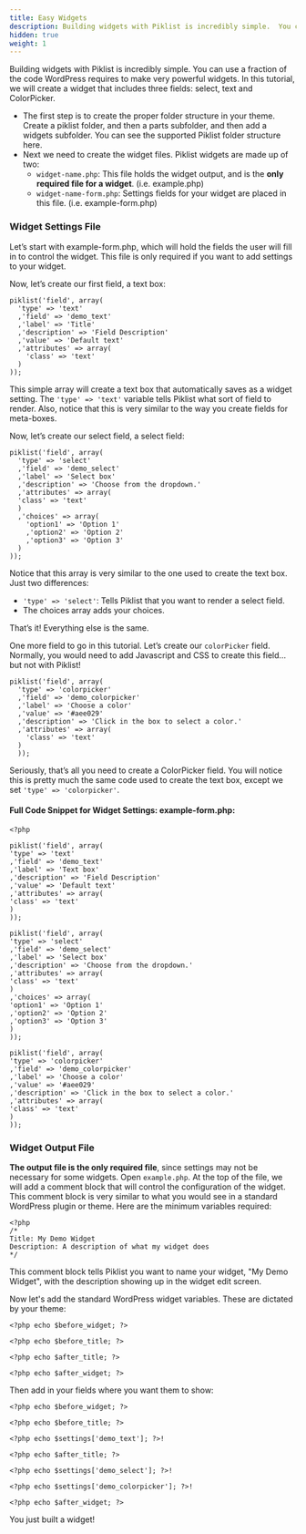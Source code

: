 ```yaml
---
title: Easy Widgets
description: Building widgets with Piklist is incredibly simple.  You can use a fraction of the code WordPress requires to make very powerful widgets.
hidden: true
weight: 1
---
```


Building widgets with Piklist is incredibly simple.  You can use a fraction of the code WordPress requires to make very powerful widgets.  In this tutorial, we will create a widget that includes three fields: select, text and ColorPicker.

* The first step is to create the proper folder structure in your theme. Create a piklist folder, and then a parts subfolder, and then add a widgets subfolder. You can see the supported Piklist folder structure here.
* Next we need to create the widget files.  Piklist widgets are made up of two:
	* `widget-name.php`: This file holds the widget output, and is the **only required file for a widget**. (i.e. example.php)
	* `widget-name-form.php`: Settings fields for your widget are placed in this file. (i.e. example-form.php)

### Widget Settings File
Let’s start with example-form.php, which will hold the fields the user will fill in to control the widget. This file is only required if you want to add settings to your widget.

Now, let’s create our first field, a text box:
```
piklist('field', array(
  'type' => 'text'
  ,'field' => 'demo_text'
  ,'label' => 'Title'
  ,'description' => 'Field Description'
  ,'value' => 'Default text'
  ,'attributes' => array(
    'class' => 'text'
  )
));
```

This simple array will create a text box that automatically saves as a widget setting. The `'type' => 'text'` variable tells Piklist what sort of field to render. Also, notice that this is very similar to the way you create fields for meta-boxes.

Now, let’s create our select field, a select field:

```
piklist('field', array(
  'type' => 'select'
  ,'field' => 'demo_select'
  ,'label' => 'Select box'
  ,'description' => 'Choose from the dropdown.'
  ,'attributes' => array(
  'class' => 'text'
  )
  ,'choices' => array(
    'option1' => 'Option 1'
    ,'option2' => 'Option 2'
    ,'option3' => 'Option 3'
  )
));
```


Notice that this array is very similar to the one used to create the text box. Just two differences:

* `'type' => 'select'`: Tells Piklist that you want to render a select field.
* The choices array adds your choices.

That’s it! Everything else is the same.

One more field to go in this tutorial. Let’s create our `colorPicker` field. Normally, you would need to add Javascript and CSS to create this field… but not with Piklist!

```
piklist('field', array(
  'type' => 'colorpicker'
  ,'field' => 'demo_colorpicker'
  ,'label' => 'Choose a color'
  ,'value' => '#aee029'
  ,'description' => 'Click in the box to select a color.'
  ,'attributes' => array(
    'class' => 'text'
  )
  ));
  ```

  Seriously, that’s all you need to create a ColorPicker field. You will notice this is pretty much the same code used to create the text box, except we set `'type' => 'colorpicker'`.

#### Full Code Snippet for Widget Settings: example-form.php:

  ```
<?php

piklist('field', array(
 'type' => 'text'
 ,'field' => 'demo_text'
 ,'label' => 'Text box'
 ,'description' => 'Field Description'
 ,'value' => 'Default text'
 ,'attributes' => array(
 'class' => 'text'
 )
));

piklist('field', array(
 'type' => 'select'
 ,'field' => 'demo_select'
 ,'label' => 'Select box'
 ,'description' => 'Choose from the dropdown.'
 ,'attributes' => array(
 'class' => 'text'
 )
 ,'choices' => array(
 'option1' => 'Option 1'
 ,'option2' => 'Option 2'
 ,'option3' => 'Option 3'
 )
));

piklist('field', array(
 'type' => 'colorpicker'
 ,'field' => 'demo_colorpicker'
 ,'label' => 'Choose a color'
 ,'value' => '#aee029'
 ,'description' => 'Click in the box to select a color.'
 ,'attributes' => array(
 'class' => 'text'
 )
 ));
```

### Widget Output File

**The output file is the only required file**, since settings may not be necessary for some widgets. Open `example.php`. At the top of the file, we will add a comment block that will control the configuration of the widget. This comment block is very similar to what you would see in a standard WordPress plugin or theme. Here are the minimum variables required:

```
<?php
/*
Title: My Demo Widget
Description: A description of what my widget does
*/
```

This comment block tells Piklist you want to name your widget, "My Demo Widget", with the description showing up in the widget edit screen.

Now let's add the standard WordPress widget variables. These are dictated by your theme:

```
<?php echo $before_widget; ?>

<?php echo $before_title; ?>

<?php echo $after_title; ?>

<?php echo $after_widget; ?>
```

Then add in your fields where you want them to show:

```
<?php echo $before_widget; ?>

<?php echo $before_title; ?>

<?php echo $settings['demo_text']; ?>!

<?php echo $after_title; ?>

<?php echo $settings['demo_select']; ?>!

<?php echo $settings['demo_colorpicker']; ?>!

<?php echo $after_widget; ?>
```

You just built a widget!
